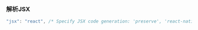 ### 解析JSX
```javascript
"jsx": "react", /* Specify JSX code generation: 'preserve', 'react-native', or 'react'. */
```